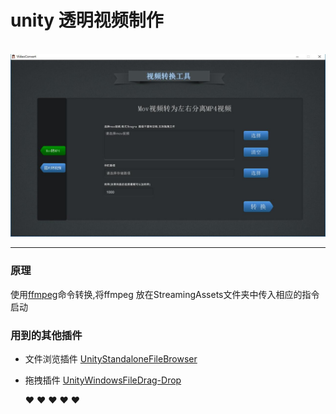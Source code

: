 ﻿# unity 透明视频制作

&nbsp;
![](Images/1.jpg)

---

### 原理

使用[ffmpeg](http://ffmpeg.org/)命令转换,将ffmpeg 放在StreamingAssets文件夹中传入相应的指令启动

### 用到的其他插件
* 文件浏览插件
    [UnityStandaloneFileBrowser](https://github.com/gkngkc/UnityStandaloneFileBrowser)
* 拖拽插件
    [UnityWindowsFileDrag-Drop](https://github.com/Bunny83/UnityWindowsFileDrag-Drop)

   :heart: :heart: :heart: :heart: :heart:

    
